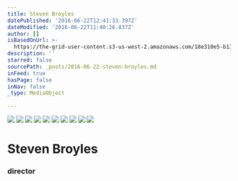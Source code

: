 ```yaml
---
title: Steven Broyles
datePublished: '2016-06-22T12:41:33.397Z'
dateModified: '2016-06-22T11:40:26.837Z'
author: []
isBasedOnUrl: >-
  https://the-grid-user-content.s3-us-west-2.amazonaws.com/18e310e5-b132-486c-abe8-8d2216af9df7.jpg
description: ''
starred: false
sourcePath: _posts/2016-06-22-steven-broyles.md
inFeed: true
hasPage: false
inNav: false
_type: MediaObject

---
```

![](https://the-grid-user-content.s3-us-west-2.amazonaws.com/18e310e5-b132-486c-abe8-8d2216af9df7.jpg)
![](https://the-grid-user-content.s3-us-west-2.amazonaws.com/1fbb0795-8e01-4566-b00c-b6cf1db86e2d.jpg)
![](https://the-grid-user-content.s3-us-west-2.amazonaws.com/967fb547-8126-4964-a0b9-783fbeb5ef8e.jpg)
![](https://the-grid-user-content.s3-us-west-2.amazonaws.com/a72bca53-a43d-4733-9b11-4b66971ace88.jpg)
![](https://the-grid-user-content.s3-us-west-2.amazonaws.com/6ae94fd8-b9c8-434e-a2d2-9ee52e0e5787.jpg)
![](https://the-grid-user-content.s3-us-west-2.amazonaws.com/d4279c87-3d01-4714-b30d-e1bef64bafa6.jpg)
![](https://the-grid-user-content.s3-us-west-2.amazonaws.com/8465c0d3-ab08-48e9-9c78-9a820cb83291.jpg)
![](https://the-grid-user-content.s3-us-west-2.amazonaws.com/d6aba61c-963a-4404-8694-7e4f9fe4608f.jpg)
![](https://the-grid-user-content.s3-us-west-2.amazonaws.com/ed4dcc96-19c3-4892-b64d-51b63da911fa.jpg)
![](https://the-grid-user-content.s3-us-west-2.amazonaws.com/85968488-e3a7-452c-bb15-f8515a19ae21.jpg)

# Steven Broyles

### director